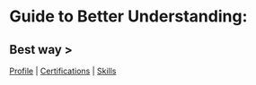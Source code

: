 <h1>Guide to Better Understanding:</h1>

<h2>Best way > </h2>

<nav>
  <a href="https://naylor-oficia.github.io/Professional/Main/Profile/index.html">Profile</a> |
  <a href="#">Certifications</a> |
  <a href="#">Skills</a>
</nav>
